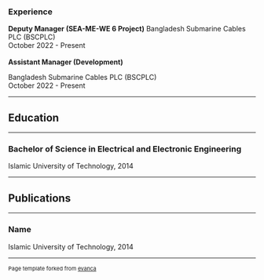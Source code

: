 ### Experience

**Deputy Manager (SEA-ME-WE 6 Project)** 
Bangladesh Submarine Cables PLC (BSCPLC) <br>
October 2022 - Present
<br><br>
**Assistant Manager (Development)**  

Bangladesh Submarine Cables PLC (BSCPLC) <br>
October 2022 - Present

---

## Education

---

### Bachelor of Science in Electrical and Electronic Engineering

Islamic University of Technology, 2014

---

## Publications

---

### Name 

Islamic University of Technology, 2014

---
<p style="font-size:11px">Page template forked from <a href="https://github.com/evanca/quick-portfolio">evanca</a></p>
<!-- Remove above link if you don't want to attibute -->
